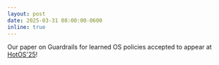 ```yaml
---
layout: post
date: 2025-03-31 08:00:00-0600
inline: true
---
```


Our paper on Guardrails for learned OS policies accepted to appear at [HotOS'25](https://sigops.org/s/conferences/hotos/2025/index.html)! 